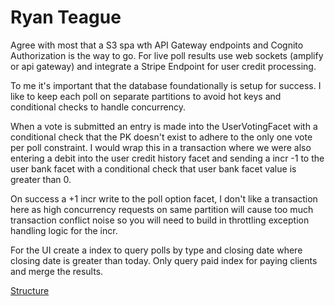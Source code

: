 # Ryan Teague

Agree with most that a S3 spa wth API Gateway endpoints and Cognito Authorization is the way to go. For live poll results use web sockets (amplify or api gateway) and integrate a Stripe Endpoint for user credit processing.

To me it's important that the database foundationally is setup for success. I like to keep each poll on separate partitions to avoid hot keys and conditional checks to handle concurrency.

When a vote is submitted an entry is made into the UserVotingFacet with a conditional check that the PK doesn't exist to adhere to the only one vote per poll constraint. I would wrap this in a transaction where we were also entering a debit into the user credit history facet and sending a incr -1 to the user bank facet with a conditional check that user bank facet value is greater than 0.

On success a +1 incr write to the poll option facet, I don't like a transaction here as high concurrency requests on same partition will cause too much transaction conflict noise so you will need to build in throttling exception handling logic for the incr.

For the UI create a index to query polls by type and closing date where closing date is greater than today. Only query paid index for paying clients and merge the results.

[Structure](../assets/ryanteague.png)
